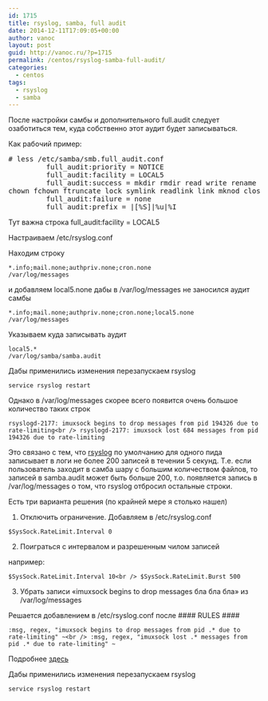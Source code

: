 ```yaml
---
id: 1715
title: rsyslog, samba, full audit
date: 2014-12-11T17:09:05+00:00
author: vanoc
layout: post
guid: http://vanoc.ru/?p=1715
permalink: /centos/rsyslog-samba-full-audit/
categories:
  - centos
tags:
  - rsyslog
  - samba
---
```

После настройки самбы и дополнительного full.audit следует озаботиться тем, куда собственно этот аудит будет записываться.

Как рабочий пример:

<pre># less /etc/samba/smb.full_audit.conf
         full_audit:priority = NOTICE
         full_audit:facility = LOCAL5
         full_audit:success = mkdir rmdir read write rename unlink chmod fchmod 
chown fchown ftruncate lock symlink readlink link mknod close open
         full_audit:failure = none
         full_audit:prefix = |[%S]|%u|%I</pre>

Тут важна строка full_audit:facility = LOCAL5

Настраиваем /etc/rsyslog.conf
  
Находим строку
  
`*.info;mail.none;authpriv.none;cron.none                /var/log/messages`
  
и добавляем local5.none дабы в /var/log/messages не заносился аудит самбы
  
`*.info;mail.none;authpriv.none;cron.none;local5.none                /var/log/messages`
  
Указываем куда записывать аудит
  
`local5.*                                                /var/log/samba/samba.audit`

Дабы применились изменения перезапускаем rsyslog
  
`service rsyslog restart`

Однако в /var/log/messages скорее всего появится очень большое количество таких строк
  
`rsyslogd-2177: imuxsock begins to drop messages from pid 194326 due to rate-limiting<br />
rsyslogd-2177: imuxsock lost 684 messages from pid 194326 due to rate-limiting`

Это связано с тем, что <a href="http://www.rsyslog.com/doc/master/configuration/modules/imuxsock.html" target="_blank">rsyslog</a> по умолчанию для одного пида записывает в логи не более 200 записей в течении 5 секунд. Т.е. если пользователь заходит в самба шару с большим количеством файлов, то записей в samba.audit может быть больше 200, т.о. появляется запись в /var/log/messages о том, что rsyslog отбросил остальные строки.

Есть три варианта решения (по крайней мере я столько нашел)

1. Отключить ограничение. Добавляем в /etc/rsyslog.conf
  
`$SysSock.RateLimit.Interval 0`

2. Поиграться с интервалом и разрешенным чилом записей
  
например:
  
`$SysSock.RateLimit.Interval 10<br />
$SysSock.RateLimit.Burst 500`

3. Убрать записи &#171;imuxsock begins to drop messages бла бла бла&#187; из /var/log/messages
  
Решается добавлением в /etc/rsyslog.conf после #### RULES ####

`:msg, regex, "imuxsock begins to drop messages from pid .* due to rate-limiting" ~<br />
:msg, regex, "imuxsock lost .* messages from pid .* due to rate-limiting" ~`

Подробнее <a href="http://www.rsyslog.com/doc/master/configuration/filters.html" target="_blank">здесь</a>

Дабы применились изменения перезапускаем rsyslog
  
`service rsyslog restart`